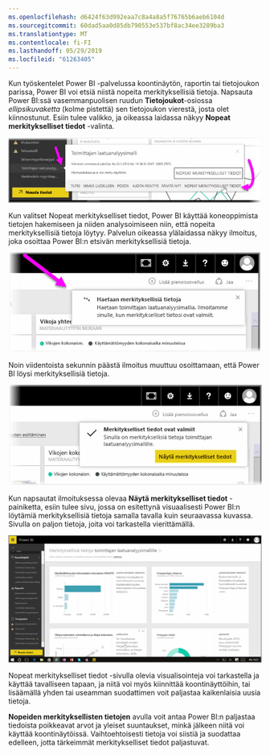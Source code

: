```yaml
---
ms.openlocfilehash: d6424f63d992eaa7c8a4a8a5f76765b6aeb6104d
ms.sourcegitcommit: 60dad5aa0d85db790553e537bf8ac34ee3289ba3
ms.translationtype: MT
ms.contentlocale: fi-FI
ms.lasthandoff: 05/29/2019
ms.locfileid: "61263405"
---
```

Kun työskentelet Power BI -palvelussa koontinäytön, raportin tai tietojoukon parissa, Power BI voi etsiä niistä nopeita merkityksellisiä tietoja. Napsauta Power BI:ssä vasemmanpuolisen ruudun **Tietojoukot**-osiossa *ellipsikuvaketta* (kolme pistettä) sen tietojoukon vierestä, josta olet kiinnostunut. Esiin tulee valikko, ja oikeassa laidassa näkyy **Nopeat merkitykselliset tiedot** -valinta.

![](media/4-1a-quick-insights/4-1a_1.png)

Kun valitset Nopeat merkitykselliset tiedot, Power BI käyttää koneoppimista tietojen hakemiseen ja niiden analysoimiseen niin, että nopeita merkityksellisiä tietoja löytyy. Palvelun oikeassa ylälaidassa näkyy ilmoitus, joka osoittaa Power BI:n etsivän merkityksellisiä tietoja.

![](media/4-1a-quick-insights/4-1a_2.png)

Noin viidentoista sekunnin päästä ilmoitus muuttuu osoittamaan, että Power BI löysi merkityksellisiä tietoja.

![](media/4-1a-quick-insights/4-1a_3.png)

Kun napsautat ilmoituksessa olevaa **Näytä merkitykselliset tiedot** -painiketta, esiin tulee sivu, jossa on esitettynä visuaalisesti Power BI:n löytämiä merkityksellisiä tietoja samalla tavalla kuin seuraavassa kuvassa. Sivulla on paljon tietoja, joita voi tarkastella vierittämällä.

![](media/4-1a-quick-insights/4-1a_4.png)

Nopeat merkitykselliset tiedot -sivulla olevia visualisointeja voi tarkastella ja käyttää tavalliseen tapaan, ja niitä voi myös kiinnittää koontinäyttöihin, tai lisäämällä yhden tai useamman suodattimen voit paljastaa kaikenlaisia uusia tietoja.

**Nopeiden merkityksellisten tietojen** avulla voit antaa Power BI:n paljastaa tiedoista poikkeavat arvot ja yleiset suuntaukset, minkä jälkeen niitä voi käyttää koontinäytöissä. Vaihtoehtoisesti tietoja voi siistiä ja suodattaa edelleen, jotta tärkeimmät merkitykselliset tiedot paljastuvat.

